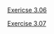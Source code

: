 [Exericse 3.06](https://github.com/nettivastaava/Todo_Kubernetes/blob/master/written_exercises/3.06.md)

[Exercise 3.07](https://github.com/nettivastaava/Todo_Kubernetes/blob/master/written_exercises/3.07.md)

